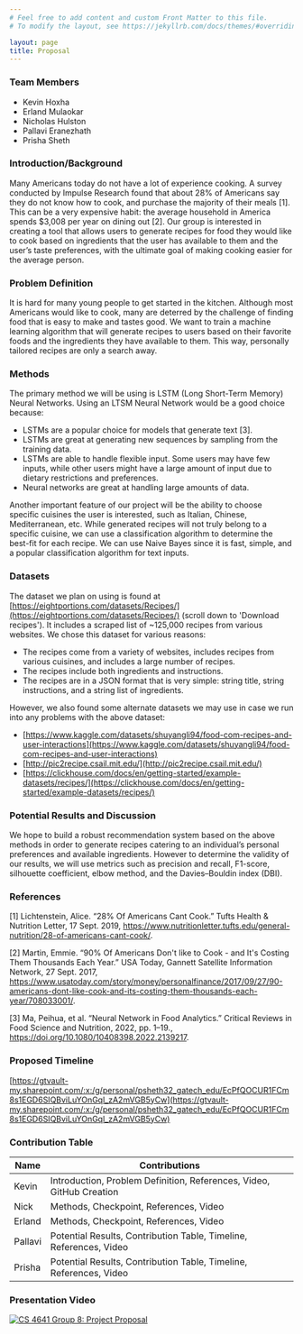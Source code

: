 ```yaml
---
# Feel free to add content and custom Front Matter to this file.
# To modify the layout, see https://jekyllrb.com/docs/themes/#overriding-theme-defaults

layout: page
title: Proposal
---
```

### **Team Members**
- Kevin Hoxha
- Erland Mulaokar
- Nicholas Hulston
- Pallavi Eranezhath
- Prisha Sheth

### **Introduction/Background**
Many Americans today do not have a lot of experience cooking. A survey conducted by Impulse Research found that about 28% of Americans say they do not know how to cook, and purchase the majority of their meals [1]. This can be a very expensive habit: the average household in America spends $3,008 per year on dining out [2]. Our group is interested in creating a tool that allows users to generate recipes for food they would like to cook based on ingredients that the user has available to them and the user’s taste preferences, with the ultimate goal of making cooking easier for the average person.


### **Problem Definition**
It is hard for many young people to get started in the kitchen. Although most Americans would like to cook, many are deterred by the challenge of finding food that is easy to make and tastes good. We want to train a machine learning algorithm that will generate recipes to users based on their favorite foods and the ingredients they have available to them. This way, personally tailored recipes are only a search away.


### **Methods**
The primary method we will be using is LSTM (Long Short-Term Memory) Neural Networks. Using an LTSM Neural Network would be a good choice because:
- LSTMs are a popular choice for models that generate text [3].
- LSTMs are great at generating new sequences by sampling from the training data.
- LSTMs are able to handle flexible input. Some users may have few inputs, while other users might have a large amount of input due to dietary restrictions and preferences.
- Neural networks are great at handling large amounts of data.

Another important feature of our project will be the ability to choose specific cuisines the user is interested, such as Italian, Chinese, Mediterranean, etc. While generated recipes will not truly belong to a specific cuisine, we can use a classification algorithm to determine the best-fit for each recipe. We can use Naive Bayes since it is fast, simple, and a popular classification algorithm for text inputs.


### **Datasets**
The dataset we plan on using is found at [https://eightportions.com/datasets/Recipes/](https://eightportions.com/datasets/Recipes/) (scroll down to 'Download recipes'). It includes a scraped list of ~125,000 recipes from various websites. We chose this dataset for various reasons:
- The recipes come from a variety of websites, includes recipes from various cuisines, and includes a large number of recipes.
- The recipes include both ingredients and instructions.
- The recipes are in a JSON format that is very simple: string title, string instructions, and a string list of ingredients.

However, we also found some alternate datasets we may use in case we run into any problems with the above dataset:
- [https://www.kaggle.com/datasets/shuyangli94/food-com-recipes-and-user-interactions](https://www.kaggle.com/datasets/shuyangli94/food-com-recipes-and-user-interactions)
- [http://pic2recipe.csail.mit.edu/](http://pic2recipe.csail.mit.edu/)
- [https://clickhouse.com/docs/en/getting-started/example-datasets/recipes/](https://clickhouse.com/docs/en/getting-started/example-datasets/recipes/)

### **Potential Results and Discussion**

We hope to build a robust recommendation system based on the above methods in order to generate recipes catering to an individual’s personal preferences and available ingredients. However to determine the validity of our results, we will use metrics such as precision and recall, F1-score, silhouette coefficient, elbow method, and the Davies–Bouldin index (DBI).


### **References**
[1] Lichtenstein, Alice. “28% Of Americans Cant Cook.” Tufts Health &amp; Nutrition Letter, 17 Sept. 2019, https://www.nutritionletter.tufts.edu/general-nutrition/28-of-americans-cant-cook/. 

[2] Martin, Emmie. “90% Of Americans Don't like to Cook - and It's Costing Them Thousands Each Year.” USA Today, Gannett Satellite Information Network, 27 Sept. 2017, https://www.usatoday.com/story/money/personalfinance/2017/09/27/90-americans-dont-like-cook-and-its-costing-them-thousands-each-year/708033001/. 

[3] Ma, Peihua, et al. “Neural Network in Food Analytics.” Critical Reviews in Food Science and Nutrition, 2022, pp. 1–19., https://doi.org/10.1080/10408398.2022.2139217. 

### **Proposed Timeline**
[https://gtvault-my.sharepoint.com/:x:/g/personal/psheth32_gatech_edu/EcPfQOCUR1FCm8s1EGD6SIQBviLuYOnGql_zA2mVGB5yCw](https://gtvault-my.sharepoint.com/:x:/g/personal/psheth32_gatech_edu/EcPfQOCUR1FCm8s1EGD6SIQBviLuYOnGql_zA2mVGB5yCw)


### **Contribution Table**

| Name | Contributions |
| --- | --- |
| Kevin | Introduction, Problem Definition, References, Video, GitHub Creation |
| Nick | Methods, Checkpoint, References, Video |
| Erland | Methods, Checkpoint, References, Video |
| Pallavi | Potential Results, Contribution Table, Timeline, References, Video |
| Prisha | Potential Results, Contribution Table, Timeline, References, Video |

### **Presentation Video**
[![CS 4641 Group 8: Project Proposal](http://img.youtube.com/vi/ba_lQ9t0Blo/0.jpg)](http://www.youtube.com/watch?v=ba_lQ9t0Blo "CS 4641 Group 8: Project Proposal")

